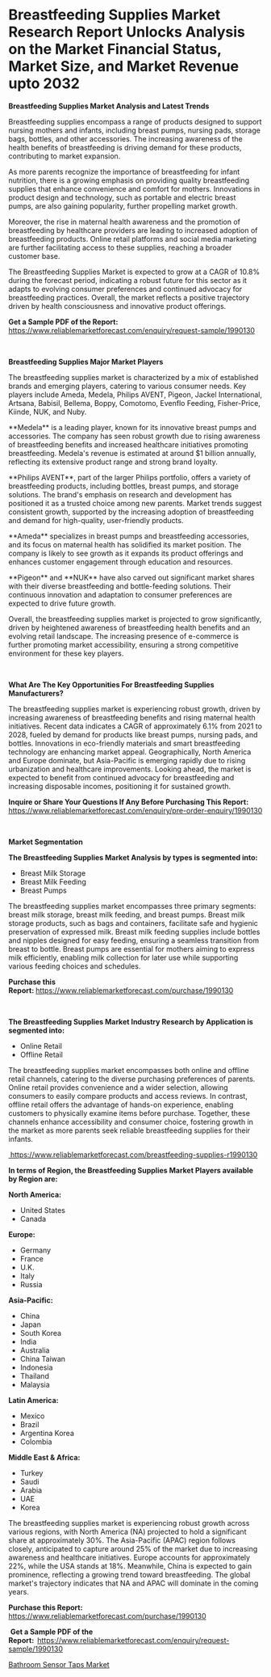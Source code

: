 <p><h1>Breastfeeding Supplies Market Research Report Unlocks Analysis on the Market Financial Status, Market Size, and Market Revenue upto 2032</h1></p><p><strong>Breastfeeding Supplies Market Analysis and Latest Trends</strong></p>
<p><p>Breastfeeding supplies encompass a range of products designed to support nursing mothers and infants, including breast pumps, nursing pads, storage bags, bottles, and other accessories. The increasing awareness of the health benefits of breastfeeding is driving demand for these products, contributing to market expansion. </p><p>As more parents recognize the importance of breastfeeding for infant nutrition, there is a growing emphasis on providing quality breastfeeding supplies that enhance convenience and comfort for mothers. Innovations in product design and technology, such as portable and electric breast pumps, are also gaining popularity, further propelling market growth. </p><p>Moreover, the rise in maternal health awareness and the promotion of breastfeeding by healthcare providers are leading to increased adoption of breastfeeding products. Online retail platforms and social media marketing are further facilitating access to these supplies, reaching a broader customer base. </p><p>The Breastfeeding Supplies Market is expected to grow at a CAGR of 10.8% during the forecast period, indicating a robust future for this sector as it adapts to evolving consumer preferences and continued advocacy for breastfeeding practices. Overall, the market reflects a positive trajectory driven by health consciousness and innovative product offerings.</p></p>
<p><strong>Get a Sample PDF of the Report:&nbsp;</strong> <a href="https://www.reliablemarketforecast.com/enquiry/request-sample/1990130?utm_campaign=1110&utm_medium=2&utm_source=Github&utm_content=ia&utm_term=08022025&utm_id=breastfeeding-supplies">https://www.reliablemarketforecast.com/enquiry/request-sample/1990130</a></p>
<p>&nbsp;</p>
<p><strong>Breastfeeding Supplies Major Market Players</strong></p>
<p><p>The breastfeeding supplies market is characterized by a mix of established brands and emerging players, catering to various consumer needs. Key players include Ameda, Medela, Philips AVENT, Pigeon, Jackel International, Artsana, Babisil, Bellema, Boppy, Comotomo, Evenflo Feeding, Fisher-Price, Kiinde, NUK, and Nuby.</p><p>**Medela** is a leading player, known for its innovative breast pumps and accessories. The company has seen robust growth due to rising awareness of breastfeeding benefits and increased healthcare initiatives promoting breastfeeding. Medela's revenue is estimated at around $1 billion annually, reflecting its extensive product range and strong brand loyalty.</p><p>**Philips AVENT**, part of the larger Philips portfolio, offers a variety of breastfeeding products, including bottles, breast pumps, and storage solutions. The brand's emphasis on research and development has positioned it as a trusted choice among new parents. Market trends suggest consistent growth, supported by the increasing adoption of breastfeeding and demand for high-quality, user-friendly products.</p><p>**Ameda** specializes in breast pumps and breastfeeding accessories, and its focus on maternal health has solidified its market position. The company is likely to see growth as it expands its product offerings and enhances customer engagement through education and resources.</p><p>**Pigeon** and **NUK** have also carved out significant market shares with their diverse breastfeeding and bottle-feeding solutions. Their continuous innovation and adaptation to consumer preferences are expected to drive future growth.</p><p>Overall, the breastfeeding supplies market is projected to grow significantly, driven by heightened awareness of breastfeeding health benefits and an evolving retail landscape. The increasing presence of e-commerce is further promoting market accessibility, ensuring a strong competitive environment for these key players.</p></p>
<p>&nbsp;</p>
<p><strong>What Are The Key Opportunities For Breastfeeding Supplies Manufacturers?</strong></p>
<p><p>The breastfeeding supplies market is experiencing robust growth, driven by increasing awareness of breastfeeding benefits and rising maternal health initiatives. Recent data indicates a CAGR of approximately 6.1% from 2021 to 2028, fueled by demand for products like breast pumps, nursing pads, and bottles. Innovations in eco-friendly materials and smart breastfeeding technology are enhancing market appeal. Geographically, North America and Europe dominate, but Asia-Pacific is emerging rapidly due to rising urbanization and healthcare improvements. Looking ahead, the market is expected to benefit from continued advocacy for breastfeeding and increasing disposable incomes, positioning it for sustained growth.</p></p>
<p><strong>Inquire or Share Your Questions If Any Before Purchasing This Report:</strong> <a href="https://www.reliablemarketforecast.com/enquiry/pre-order-enquiry/1990130?utm_campaign=1110&utm_medium=2&utm_source=Github&utm_content=ia&utm_term=08022025&utm_id=breastfeeding-supplies">https://www.reliablemarketforecast.com/enquiry/pre-order-enquiry/1990130</a></p>
<p>&nbsp;</p>
<p><strong>Market Segmentation</strong></p>
<p><strong>The Breastfeeding Supplies Market Analysis by types is segmented into:</strong></p>
<p><ul><li>Breast Milk Storage</li><li>Breast Milk Feeding</li><li>Breast Pumps</li></ul></p>
<p><p>The breastfeeding supplies market encompasses three primary segments: breast milk storage, breast milk feeding, and breast pumps. Breast milk storage products, such as bags and containers, facilitate safe and hygienic preservation of expressed milk. Breast milk feeding supplies include bottles and nipples designed for easy feeding, ensuring a seamless transition from breast to bottle. Breast pumps are essential for mothers aiming to express milk efficiently, enabling milk collection for later use while supporting various feeding choices and schedules.</p></p>
<p><strong>Purchase this Report:&nbsp;</strong><a href="https://www.reliablemarketforecast.com/purchase/1990130?utm_campaign=1110&utm_medium=2&utm_source=Github&utm_content=ia&utm_term=08022025&utm_id=breastfeeding-supplies">https://www.reliablemarketforecast.com/purchase/1990130</a></p>
<p>&nbsp;</p>
<p><strong>The Breastfeeding Supplies Market Industry Research by Application is segmented into:</strong></p>
<p><ul><li>Online Retail</li><li>Offline Retail</li></ul></p>
<p><p>The breastfeeding supplies market encompasses both online and offline retail channels, catering to the diverse purchasing preferences of parents. Online retail provides convenience and a wider selection, allowing consumers to easily compare products and access reviews. In contrast, offline retail offers the advantage of hands-on experience, enabling customers to physically examine items before purchase. Together, these channels enhance accessibility and consumer choice, fostering growth in the market as more parents seek reliable breastfeeding supplies for their infants.</p></p>
<p><a href="https://www.reliablemarketforecast.com/breastfeeding-supplies-r1990130?utm_campaign=1110&utm_medium=2&utm_source=Github&utm_content=ia&utm_term=08022025&utm_id=breastfeeding-supplies">&nbsp;https://www.reliablemarketforecast.com/breastfeeding-supplies-r1990130</a></p>
<p><strong>In terms of Region, the Breastfeeding Supplies Market Players available by Region are:</strong></p>
<p>
    <p> <strong> North America: </strong>
        <ul>
            <li>United States</li>
            <li>Canada</li>
        </ul>
        </p> 
    <p> <strong> Europe: </strong>
        <ul>
            <li>Germany</li>
            <li>France</li>
            <li>U.K.</li>
            <li>Italy</li>
            <li>Russia</li>
        </ul>
        </p> 
    <p> <strong> Asia-Pacific: </strong>
        <ul>
            <li>China</li>
            <li>Japan</li>
            <li>South Korea</li>
            <li>India</li>
            <li>Australia</li>
            <li>China Taiwan</li>
            <li>Indonesia</li>
            <li>Thailand</li>
            <li>Malaysia</li>
        </ul>
        </p> 
    <p> <strong> Latin America: </strong>
        <ul>
            <li>Mexico</li>
            <li>Brazil</li>
            <li>Argentina Korea</li>
            <li>Colombia</li>
        </ul>
        </p> 
    <p> <strong> Middle East & Africa: </strong>
        <ul>
            <li>Turkey</li>
            <li>Saudi</li>
            <li>Arabia</li>
            <li>UAE</li>
            <li>Korea</li>
        </ul>
    </p>
    </p>
<p><p>The breastfeeding supplies market is experiencing robust growth across various regions, with North America (NA) projected to hold a significant share at approximately 30%. The Asia-Pacific (APAC) region follows closely, anticipated to capture around 25% of the market due to increasing awareness and healthcare initiatives. Europe accounts for approximately 22%, while the USA stands at 18%. Meanwhile, China is expected to gain prominence, reflecting a growing trend toward breastfeeding. The global market's trajectory indicates that NA and APAC will dominate in the coming years.</p></p>
<p><strong>Purchase this Report: </strong><a href="https://www.reliablemarketforecast.com/purchase/1990130?utm_campaign=1110&utm_medium=2&utm_source=Github&utm_content=ia&utm_term=08022025&utm_id=breastfeeding-supplies">https://www.reliablemarketforecast.com/purchase/1990130</a></p>
<p>&nbsp;<strong>Get a Sample PDF of the Report:&nbsp;&nbsp;</strong><a href="https://www.reliablemarketforecast.com/enquiry/request-sample/1990130?utm_campaign=1110&utm_medium=2&utm_source=Github&utm_content=ia&utm_term=08022025&utm_id=breastfeeding-supplies">https://www.reliablemarketforecast.com/enquiry/request-sample/1990130</a></p>
<p><strong></strong></p>
<p><p><a href="https://github.com/WillieWoodard/Market-Research-Report-List-7/blob/main/bathroom-sensor-taps-market.md?utm_campaign=1110&utm_medium=2&utm_source=Github&utm_content=ia&utm_term=08022025&utm_id=breastfeeding-supplies">Bathroom Sensor Taps Market</a></p></p>